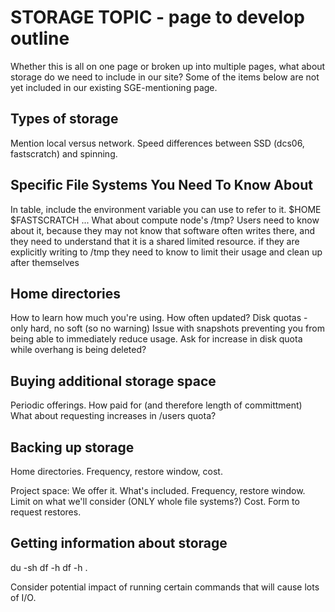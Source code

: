 # STORAGE TOPIC - page to develop outline

Whether this is all on one page or broken up into multiple pages, what about storage do we need to include in our site? Some of the items below are not yet included in our existing SGE-mentioning page.

## Types of storage
Mention local versus network.
Speed differences between SSD (dcs06, fastscratch) and spinning.


## Specific File Systems You Need To Know About
In table, include the environment variable you can use to refer to it. $HOME $FASTSCRATCH ...
What about compute node's /tmp? Users need to know about it, because they may not know that software often writes there, and they need to understand that it is a shared limited resource. if they are explicitly writing to /tmp they need to know to limit their usage and clean up after themselves

## Home directories
How to learn how much you're using. How often updated?
Disk quotas - only hard, no soft (so no warning)
Issue with snapshots preventing you from being able to immediately reduce usage. Ask for increase in disk quota while overhang is being deleted? 

## Buying additional storage space
Periodic offerings.
How paid for (and therefore length of committment)
What about requesting increases in /users quota?

## Backing up storage
Home directories. Frequency, restore window, cost.

Project space:
We offer it.
What's included. Frequency, restore window.
Limit on what we'll consider (ONLY whole file systems?)
Cost.
Form to request restores.

## Getting information about storage
du -sh
df -h
df -h .

Consider potential impact of running certain commands that will cause lots of I/O.
